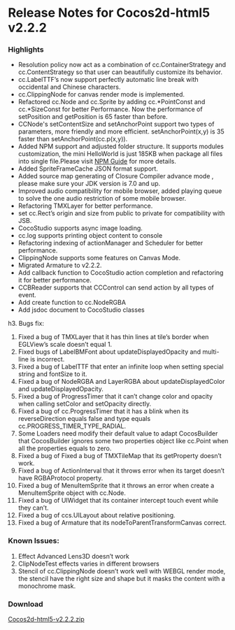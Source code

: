 Release Notes for Cocos2d-html5 v2.2.2
======================================

### Highlights

- Resolution policy now act as a combination of cc.ContainerStrategy and cc.ContentStrategy so that user can beautifully customize its behavior.
- cc.LabelTTF’s now support perfectly automatic line break with occidental and Chinese characters.
- cc.ClippingNode for canvas render mode is implemented.
- Refactored cc.Node and cc.Sprite by adding cc.*PointConst and cc.*SizeConst for better Performance. Now the performance of setPosition and getPosition is 65 faster than before.
- CCNode's setContentSize and setAnchorPoint support two types of parameters, more friendly and more efficient. setAnchorPoint(x,y) is 35 faster than setAnchorPoint(cc.p(x,y)).
- Added NPM support and adjusted folder structure. It supports modules customization, the mini HelloWorld is just 185KB when package all files into single file.Please visit [NPM Guide](http://www.cocos2d-x.org/wiki/Cocos-utils_for_NPM) for more details.
- Added SpriteFrameCache JSON format support.
- Added source map generating of Closure Compiler advance mode , please make sure your JDK version is 7.0 and up.
- Improved audio compatibility for mobile browser, added playing queue to solve the one audio restriction of some mobile browser.
- Refactoring TMXLayer for better performance.
- set cc.Rect’s origin and size from public to private for compatibility with JSB.
- CocoStudio supports async image loading.
- cc.log supports printing object content to console
- Refactoring indexing of actionManager and Scheduler for better performance.
- ClippingNode supports some features on Canvas Mode.
- Migrated Armature to v2.2.2.
- Add callback function to CocoStudio action completion and refactoring it for better performance.
- CCBReader supports that CCControl can send action by all types of event.
- Add create function to cc.NodeRGBA
- Add jsdoc document to CocoStudio classes

h3. Bugs fix:

1.  Fixed a bug of TMXLayer that it has thin lines at tile’s border when EGLView’s scale doesn’t equal 1.
2.  Fixed bugs of LabelBMFont about updateDisplayedOpacity and multi-line is incorrect.
3.  Fixed a bug of LabelTTF that enter an infinite loop when setting special string and fontSize to it.
4.  Fixed a bug of NodeRGBA and LayerRGBA about updateDisplayedColor and updateDisplayedOpacity.
5.  Fixed a bug of ProgressTimer that it can’t change color and opacity when calling setColor and setOpacity directly.
6.  Fixed a bug of cc.ProgressTimer that it has a blink when its reverseDirection equals false and type equals cc.PROGRESS\_TIMER\_TYPE\_RADIAL.
7.  Some Loaders need modify their default value to adapt CocosBuilder that CocosBuilder ignores some two properties object like cc.Point when all the properties equals to zero.
8.  Fixed a bug of Fixed a bug of TMXTileMap that its getProperty doesn’t work.
9.  Fixed a bug of ActionInterval that it throws error when its target doesn’t have RGBAProtocol property.
10. Fixed a bug of MenuItemSprite that it throws an error when create a MenuItemSprite object with cc.Node.
11. Fixed a bug of UIWidget that its container intercept touch event while they can’t.
12. Fixed a bug of ccs.UILayout about relative positioning.
13. Fixed a bug of Armature that its nodeToParentTransformCanvas correct.

### Known Issues:

1.  Effect Advanced Lens3D doesn’t work
2.  ClipNodeTest effects varies in different browsers
3.  Stencil of cc.ClippingNode doesn’t work well with WEBGL render mode, the stencil have the right size and shape but it masks the content with a monochrome mask.

### Download

[Cocos2d-html5-v2.2.2.zip](http://cdn.cocos2d-x.org/Cocos2d-html5-v2.2.2.zip)
